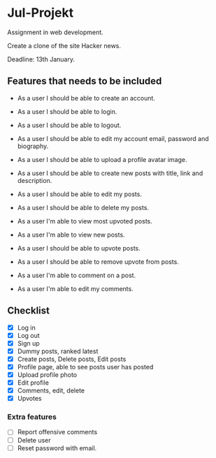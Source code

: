 # Jul-Projekt

Assignment in web development. </br>

Create a clone of the site Hacker news.

Deadline: 13th January.

## Features that needs to be included

- As a user I should be able to create an account.

- As a user I should be able to login.

- As a user I should be able to logout.

- As a user I should be able to edit my account email, password and biography.

- As a user I should be able to upload a profile avatar image.

- As a user I should be able to create new posts with title, link and description.

- As a user I should be able to edit my posts.

- As a user I should be able to delete my posts.

- As a user I'm able to view most upvoted posts.

- As a user I'm able to view new posts.

- As a user I should be able to upvote posts.

- As a user I should be able to remove upvote from posts.

- As a user I'm able to comment on a post.

- As a user I'm able to edit my comments.

## Checklist

- [x] Log in
- [x] Log out
- [x] Sign up
- [x] Dummy posts, ranked latest
- [x] Create posts, Delete posts, Edit posts
- [x] Profile page, able to see posts user has posted
- [x] Upload profile photo
- [x] Edit profile
- [x] Comments, edit, delete
- [x] Upvotes

### Extra features

- [ ] Report offensive comments
- [ ] Delete user
- [ ] Reset password with email.
